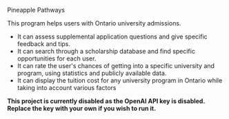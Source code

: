 Pineapple Pathways

This program helps users with Ontario university admissions. 
 - It can assess supplemental application questions and give specific feedback and tips. 
 - It can search through a scholarship database and find specific opportunities for each user.
 - It can rate the user's chances of getting into a specific university and program, using statistics and publicly available data.
 - It can display the tuition cost for any university program in Ontario while taking into account various factors

**This project is currently disabled as the OpenAI API key is disabled. Replace the key with your own if you wish to run it.**
